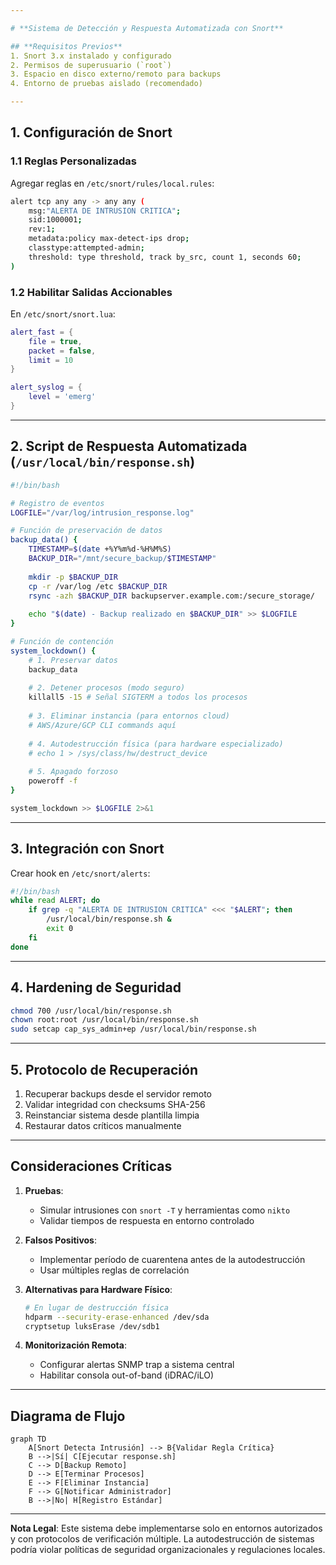 ```yaml
---

# **Sistema de Detección y Respuesta Automatizada con Snort**

## **Requisitos Previos**
1. Snort 3.x instalado y configurado
2. Permisos de superusuario (`root`)
3. Espacio en disco externo/remoto para backups
4. Entorno de pruebas aislado (recomendado)

---
```


## **1. Configuración de Snort**

### **1.1 Reglas Personalizadas**
Agregar reglas en `/etc/snort/rules/local.rules`:
```bash
alert tcp any any -> any any (
    msg:"ALERTA DE INTRUSION CRITICA"; 
    sid:1000001; 
    rev:1; 
    metadata:policy max-detect-ips drop; 
    classtype:attempted-admin;
    threshold: type threshold, track by_src, count 1, seconds 60;
)
```

### **1.2 Habilitar Salidas Accionables**
En `/etc/snort/snort.lua`:
```lua
alert_fast = {
    file = true,
    packet = false,
    limit = 10
}

alert_syslog = {
    level = 'emerg'
}
```

---

## **2. Script de Respuesta Automatizada (`/usr/local/bin/response.sh`)**
```bash
#!/bin/bash

# Registro de eventos
LOGFILE="/var/log/intrusion_response.log"

# Función de preservación de datos
backup_data() {
    TIMESTAMP=$(date +%Y%m%d-%H%M%S)
    BACKUP_DIR="/mnt/secure_backup/$TIMESTAMP"
    
    mkdir -p $BACKUP_DIR
    cp -r /var/log /etc $BACKUP_DIR
    rsync -azh $BACKUP_DIR backupserver.example.com:/secure_storage/
    
    echo "$(date) - Backup realizado en $BACKUP_DIR" >> $LOGFILE
}

# Función de contención
system_lockdown() {
    # 1. Preservar datos
    backup_data
    
    # 2. Detener procesos (modo seguro)
    killall5 -15 # Señal SIGTERM a todos los procesos
    
    # 3. Eliminar instancia (para entornos cloud)
    # AWS/Azure/GCP CLI commands aquí
    
    # 4. Autodestrucción física (para hardware especializado)
    # echo 1 > /sys/class/hw/destruct_device
    
    # 5. Apagado forzoso
    poweroff -f
}

system_lockdown >> $LOGFILE 2>&1
```

---

## **3. Integración con Snort**
Crear hook en `/etc/snort/alerts`:
```bash
#!/bin/bash
while read ALERT; do
    if grep -q "ALERTA DE INTRUSION CRITICA" <<< "$ALERT"; then
        /usr/local/bin/response.sh &
        exit 0
    fi
done
```

---

## **4. Hardening de Seguridad**
```bash
chmod 700 /usr/local/bin/response.sh
chown root:root /usr/local/bin/response.sh
sudo setcap cap_sys_admin+ep /usr/local/bin/response.sh
```

---

## **5. Protocolo de Recuperación**
1. Recuperar backups desde el servidor remoto
2. Validar integridad con checksums SHA-256
3. Reinstanciar sistema desde plantilla limpia
4. Restaurar datos críticos manualmente

---

## **Consideraciones Críticas**

1. **Pruebas**: 
   - Simular intrusiones con `snort -T` y herramientas como `nikto`
   - Validar tiempos de respuesta en entorno controlado

2. **Falsos Positivos**:
   - Implementar período de cuarentena antes de la autodestrucción
   - Usar múltiples reglas de correlación

3. **Alternativas para Hardware Físico**:
   ```bash
   # En lugar de destrucción física
   hdparm --security-erase-enhanced /dev/sda
   cryptsetup luksErase /dev/sdb1
   ```

4. **Monitorización Remota**:
   - Configurar alertas SNMP trap a sistema central
   - Habilitar consola out-of-band (iDRAC/iLO)

---

## **Diagrama de Flujo**

```mermaid
graph TD
    A[Snort Detecta Intrusión] --> B{Validar Regla Crítica}
    B -->|Sí| C[Ejecutar response.sh]
    C --> D[Backup Remoto]
    D --> E[Terminar Procesos]
    E --> F[Eliminar Instancia]
    F --> G[Notificar Administrador]
    B -->|No| H[Registro Estándar]
```

---

**Nota Legal**: Este sistema debe implementarse solo en entornos autorizados y con protocolos de verificación múltiple. La autodestrucción de sistemas podría violar políticas de seguridad organizacionales y regulaciones locales.